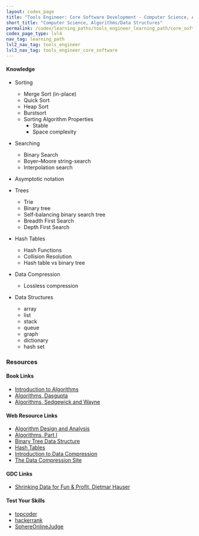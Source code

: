 ```yaml
---
layout: codex_page
title: "Tools Engineer: Core Software Development - Computer Science, Algorithms/Data Structures"
short_title: "Computer Science, Algorithms/Data Structures"
permalink: /codex/learning_paths/tools_engineer_learning_path/core_software_development/computer_science/algorithms_data_structures
codex_page_type: lvl4
nav_tag: learning_path
lvl2_nav_tag: tools_engineer
lvl3_nav_tag: tools_engineer_core_software 
---
```


#### Knowledge
- Sorting
    - Merge Sort (in-place)
    - Quick Sort
    - Heap Sort
    - Burstsort
    - Sorting Algorithm Properties 
        - Stable
        - Space complexity

- Searching
    - Binary Search
    - Boyer–Moore string-search
    - Interpolation search

- Asymptotic notation

- Trees
    - Trie
    - Binary tree
    - Self-balancing binary search tree
    - Breadth First Search
    - Depth First Search 

- Hash Tables
    - Hash Functions
    - Collision Resolution
    - Hash table vs binary tree

- Data Compression
    - Lossless compression

- Data Structures
    - array
    - list
    - stack
    - queue
    - graph
    - dictionary
    - hash set

### Resources
#### Book Links
- [Introduction to Algorithms](https://www.amazon.com/Introduction-Algorithms-3rd-MIT-Press/dp/0262033844)
- [Algorithms, Dasgupta ](https://www.amazon.com/Algorithms-Sanjoy-Dasgupta/dp/0073523402/)
- [Algorithms, Sedgewick and Wayne](https://www.amazon.com/Algorithms-Algorithms-4-Robert-Sedgewick-ebook-dp-B004P8J1NA/dp/B004P8J1NA/)

#### Web Resource Links
- [Algorithm Design and Analysis](https://www.edx.org/course/algorithm-design-analysis-pennx-sd3x)
- [Algorithms, Part I](https://www.coursera.org/learn/algorithms-part1)
- [Binary Tree Data Structure](https://www.geeksforgeeks.org/binary-tree-data-structure/)
- [Hash Tables](http://www.craftinginterpreters.com/hash-tables.html)
- [Introduction to Data Compression](https://www.coursera.org/lecture/algorithms-part2/introduction-to-data-compression-OtmHU)
- [The Data Compression Site](http://www.data-compression.info/index.html)

#### GDC Links
- [Shrinking Data for Fun & Profit, Dietmar Hauser](https://www.gdcvault.com/play/1023763/Shrinking-Data-for-Fun)

#### Test Your Skills
- [topcoder](www.topcoder.com)
- [hackerrank](https://www.hackerrank.com/)
- [SphereOnlineJudge](https://www.spoj.com/)
